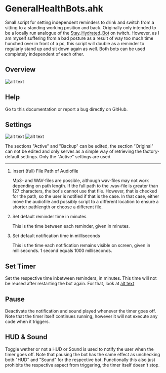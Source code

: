 # GeneralHealthBots.ahk
Small script for setting independent reminders to drink and switch from a sitting to a standing working position and back. Originally only intended to be a locally run analogue of the [Stay_Hydrated_Bot](https://www.twitch.tv/stay_hydrated_bot/about) on twitch. 
However, as I am myself suffering from a bad posture as a result of way too much time hunched over in front of a pc, this script will double as a reminder to regularly stand up and sit down again as well. Both bots can be used completely independent of each other.

## Overview
![alt text](https://github.com/Gewerd-Strauss/GeneralHealthBots.ahk/blob/main/Github%20Help%20Pictures/SHB_Submenu_Overview.jpeg?raw=true)


## Help
Go to this documentation or report a bug directly on GitHub. 


## Settings
![alt text](https://github.com/Gewerd-Strauss/GeneralHealthBots.ahk/blob/main/Github%20Help%20Pictures/SHB_Submenu_Settings_ActiveBackup.jpeg?raw=true)
![alt text](https://github.com/Gewerd-Strauss/GeneralHealthBots.ahk/blob/main/Github%20Help%20Pictures/SHB_Submenu_Settings_Original.jpeg?raw=true)

The sections "Active" and "Backup" can be edited, the section "Original" can not be edited and only serves as a simple way of retrieving the factory-default settings. 
Only the "Active" settings are used. 

____
1. Insert (full) File Path of Audiofile
   
   Mp3- and WAV-files are possible, although wav-files may not work depending on path length. If the full path to the .wav-file is greater than 127 characters, the bot's cannot use that file. However, that is checked for the path, so the user is notified if that is the case. In that case, either move the audiofile and possibly script to a different location to ensure a shorter pathlength or choose a different file. 

2. Set default reminder time in minutes
   
   This is the time between each reminder, given in minutes.

3. Set default notification time in milliseconds
   
   This is the time each notification remains visible on screen, given in milliseconds. 1 second equals 1000 milliseconds.



## Set Timer
Set the respective time inbetween reminders, in minutes. This time will not be reused after restarting the bot again. For that, look at
[alt text](https://github.com/Gewerd-Strauss/GeneralHealthBots.ahk/blob/main/Github%20Help%20Pictures/SHB_Submenu_Set_Timer.jpeg?raw=true)

## Pause
Deactivate the notification and sound played whenever the timer goes off. Note that the timer itself continues running, however it will not execute any code when it triggers.




## HUD & Sound
Toggle wether or not a HUD or Sound is used to notify the user when the timer goes off.
Note that pausing the bot has the same effect as unchecking both "HUD" and "Sound" for the respective bot. 
Functionally this also just prohibits the respective aspect from triggering, the timer itself doesn't stop.












